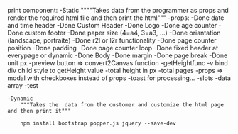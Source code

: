 print component:
    -Static
        """"Takes data from the programmer as props and render the required html file and then print the html"""
        -props:
            -Done date and time header
            -Done Custom Header
            -Done Logo 
            -Done age counter
            -Done custom footer
            -Done paper size (4=a4, 3=a3, ...)
            -Done oriantation (landscape, portraite)
            -Done r2l or l2r functionality
            -Done page counter position
            -Done padding
            -Done page counter loop
            -Done fixed header at everypage or dynamic
            -Done Body
            -Done margin
            -Done page break
            -Done unit px
            -preview button => convert2Canvas function
            -getHeightfunc
            -v bind div child style to getHeight value
            -total height in px
            -total pages
            -props => modal with checkboxes instead of props
            -toast for processing...
            -slots
            -data array
            -test


    -Dynamic
        """Takes the  data from the customer and customize the html page and then print it"""

        npm install bootstrap popper.js jquery --save-dev 